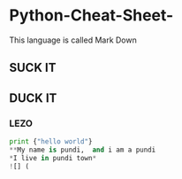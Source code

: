 # Python-Cheat-Sheet-
This language is called Mark Down
## SUCK IT 
## DUCK IT
### LEZO
```python 
print {"hello world"} 
**My name is pundi,  and i am a pundi 
*I live in pundi town*
![] (
